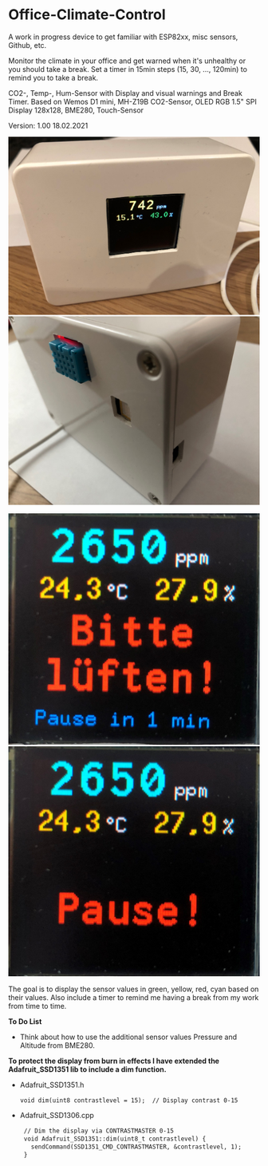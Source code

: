 # Office-Climate-Control  
A work in progress device to get familiar with ESP82xx, misc sensors, Github, etc.  

Monitor the climate in your office and get warned when it's unhealthy or you should take a break.
Set a timer in 15min steps (15, 30, ..., 120min) to remind you to take a break.

CO2-, Temp-, Hum-Sensor with Display and visual warnings and Break Timer.
Based on Wemos D1 mini, MH-Z19B CO2-Sensor, OLED RGB 1.5" SPI Display 128x128, BME280, Touch-Sensor

Version: 1.00   18.02.2021


![Office-Climate-Control](doc/front0.jpg "Front View") ![Office-Climate-Control](doc/back.jpg "Back View")

![Office-Climate-Control](doc/front1.jpg "Front View") ![Office-Climate-Control](doc/front2.jpg "Front View")

The goal is to display the sensor values in green, yellow, red, cyan based on their values.
Also include a timer to remind me having a break from my work from time to time.  

**To Do List**
 * Think about how to use the additional sensor values Pressure and Altitude from BME280.


**To protect the display from burn in effects I have extended the Adafruit_SSD1351 lib to include a dim function.**  

 * Adafruit_SSD1351.h  
    ```
    void dim(uint8 contrastlevel = 15);  // Display contrast 0-15
   ```


 * Adafruit_SSD1306.cpp  
   ```
    // Dim the display via CONTRASTMASTER 0-15
    void Adafruit_SSD1351::dim(uint8_t contrastlevel) {
      sendCommand(SSD1351_CMD_CONTRASTMASTER, &contrastlevel, 1);
    }
   ```
